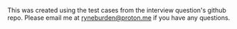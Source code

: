 This was created using the test cases from the interview question's github repo. Please email me at ryneburden@proton.me if you have any questions.
